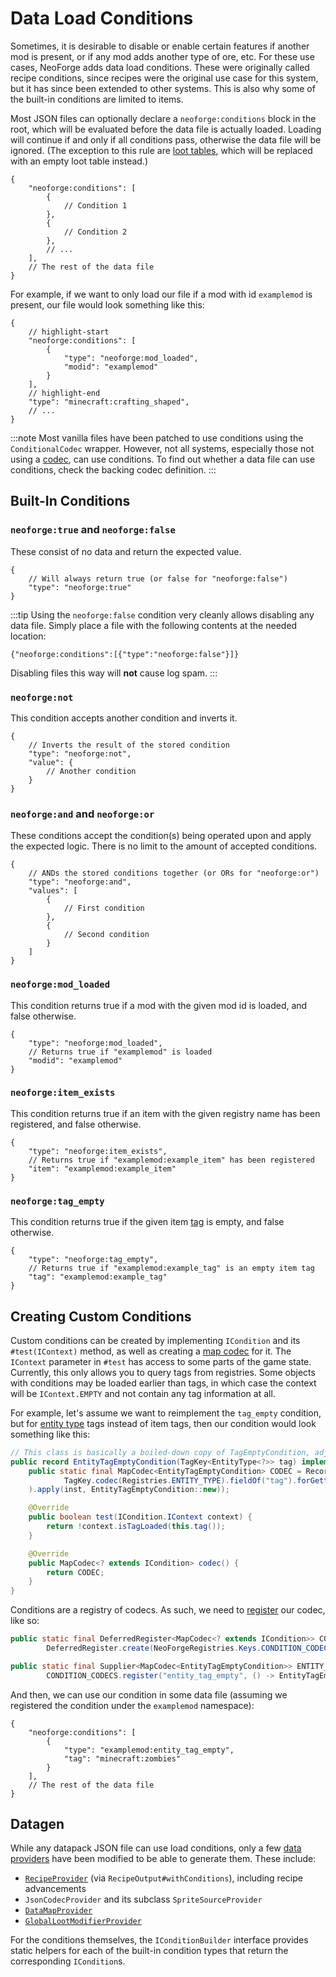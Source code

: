 # Data Load Conditions

Sometimes, it is desirable to disable or enable certain features if another mod is present, or if any mod adds another type of ore, etc. For these use cases, NeoForge adds data load conditions. These were originally called recipe conditions, since recipes were the original use case for this system, but it has since been extended to other systems. This is also why some of the built-in conditions are limited to items.

Most JSON files can optionally declare a `neoforge:conditions` block in the root, which will be evaluated before the data file is actually loaded. Loading will continue if and only if all conditions pass, otherwise the data file will be ignored. (The exception to this rule are [loot tables][loottable], which will be replaced with an empty loot table instead.)

```json5
{
    "neoforge:conditions": [
        {
            // Condition 1
        },
        {
            // Condition 2
        },
        // ...
    ],
    // The rest of the data file
}
```

For example, if we want to only load our file if a mod with id `examplemod` is present, our file would look something like this:

```json5
{
    // highlight-start
    "neoforge:conditions": [
        {
            "type": "neoforge:mod_loaded",
            "modid": "examplemod"
        }
    ],
    // highlight-end
    "type": "minecraft:crafting_shaped",
    // ...
}
```

:::note
Most vanilla files have been patched to use conditions using the `ConditionalCodec` wrapper. However, not all systems, especially those not using a [codec], can use conditions. To find out whether a data file can use conditions, check the backing codec definition. 
:::

## Built-In Conditions

### `neoforge:true` and `neoforge:false`

These consist of no data and return the expected value.

```json5
{
    // Will always return true (or false for "neoforge:false")
    "type": "neoforge:true"
}
```

:::tip
Using the `neoforge:false` condition very cleanly allows disabling any data file. Simply place a file with the following contents at the needed location:

```json5
{"neoforge:conditions":[{"type":"neoforge:false"}]}
```

Disabling files this way will **not** cause log spam.
:::

### `neoforge:not`

This condition accepts another condition and inverts it.

```json5
{
    // Inverts the result of the stored condition
    "type": "neoforge:not",
    "value": {
        // Another condition
    }
}
```

### `neoforge:and` and `neoforge:or`

These conditions accept the condition(s) being operated upon and apply the expected logic. There is no limit to the amount of accepted conditions.

```json5
{
    // ANDs the stored conditions together (or ORs for "neoforge:or")
    "type": "neoforge:and",
    "values": [
        {
            // First condition
        },
        {
            // Second condition
        }
    ]
}
```

### `neoforge:mod_loaded`

This condition returns true if a mod with the given mod id is loaded, and false otherwise.

```json5
{
    "type": "neoforge:mod_loaded",
    // Returns true if "examplemod" is loaded
    "modid": "examplemod"
}
```

### `neoforge:item_exists`

This condition returns true if an item with the given registry name has been registered, and false otherwise.

```json5
{
    "type": "neoforge:item_exists",
    // Returns true if "examplemod:example_item" has been registered
    "item": "examplemod:example_item"
}
```

### `neoforge:tag_empty`

This condition returns true if the given item [tag] is empty, and false otherwise.

```json5
{
    "type": "neoforge:tag_empty",
    // Returns true if "examplemod:example_tag" is an empty item tag
    "tag": "examplemod:example_tag"
}
```

## Creating Custom Conditions

Custom conditions can be created by implementing `ICondition` and its `#test(IContext)` method, as well as creating a [map codec][codec] for it. The `IContext` parameter in `#test` has access to some parts of the game state. Currently, this only allows you to query tags from registries. Some objects with conditions may be loaded earlier than tags, in which case the context will be `IContext.EMPTY` and not contain any tag information at all.

For example, let's assume we want to reimplement the `tag_empty` condition, but for [entity type][entitytype] tags instead of item tags, then our condition would look something like this:

```java
// This class is basically a boiled-down copy of TagEmptyCondition, adjusted for entity types instead of items.
public record EntityTagEmptyCondition(TagKey<EntityType<?>> tag) implements ICondition {
    public static final MapCodec<EntityTagEmptyCondition> CODEC = RecordCodecBuilder.mapCodec(inst -> inst.group(
            TagKey.codec(Registries.ENTITY_TYPE).fieldOf("tag").forGetter(EntityTagEmptyCondition::tag)
    ).apply(inst, EntityTagEmptyCondition::new));

    @Override
    public boolean test(ICondition.IContext context) {
        return !context.isTagLoaded(this.tag());
    }

    @Override
    public MapCodec<? extends ICondition> codec() {
        return CODEC;
    }
}
```

Conditions are a registry of codecs. As such, we need to [register] our codec, like so:

```java
public static final DeferredRegister<MapCodec<? extends ICondition>> CONDITION_CODECS =
        DeferredRegister.create(NeoForgeRegistries.Keys.CONDITION_CODECS, ExampleMod.MOD_ID);

public static final Supplier<MapCodec<EntityTagEmptyCondition>> ENTITY_TAG_EMPTY =
        CONDITION_CODECS.register("entity_tag_empty", () -> EntityTagEmptyCondition.CODEC);
```

And then, we can use our condition in some data file (assuming we registered the condition under the `examplemod` namespace):

```json5
{
    "neoforge:conditions": [
        {
            "type": "examplemod:entity_tag_empty",
            "tag": "minecraft:zombies"
        }
    ],
    // The rest of the data file
}
```

## Datagen

While any datapack JSON file can use load conditions, only a few [data providers][datagen] have been modified to be able to generate them. These include:

- [`RecipeProvider`][recipeprovider] (via `RecipeOutput#withConditions`), including recipe advancements
- `JsonCodecProvider` and its subclass `SpriteSourceProvider`
- [`DataMapProvider`][datamapprovider]
- [`GlobalLootModifierProvider`][glmprovider]

For the conditions themselves, the `IConditionBuilder` interface provides static helpers for each of the built-in condition types that return the corresponding `ICondition`s.

[codec]: ../../datastorage/codecs
[datagen]: ../index.md#data-generation
[datamapprovider]: datamaps/index.md#data-generation
[entitytype]: ../../entities/index.md#entitytype
[glmprovider]: loottables/glm.md#datagen
[loottable]: loottables/index.md
[recipeprovider]: recipes/index.md#data-generation
[register]: ../../concepts/registries
[tag]: tags.md
